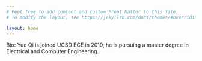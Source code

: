 ```yaml
---
# Feel free to add content and custom Front Matter to this file.
# To modify the layout, see https://jekyllrb.com/docs/themes/#overriding-theme-defaults

layout: home
---
```


Bio: Yue Qi is joined UCSD ECE in 2019, he is pursuing a master degree in Electrical and Computer Engineering. 